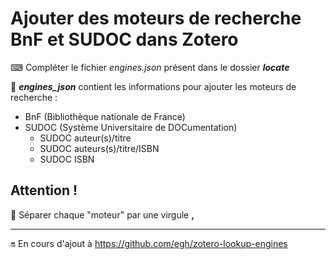 # Ajouter des moteurs de recherche BnF et SUDOC dans Zotero

⌨ Compléter le fichier *engines.json* présent dans le dossier ***locate***

📂 ***engines_json*** contient les informations pour ajouter les moteurs de recherche :
  - BnF (Bibliothèque nationale de France)
  - SUDOC (Système Universitaire de DOCumentation)
    - SUDOC auteur(s)/titre
    - SUDOC auteurs(s)/titre/ISBN
    - SUDOC ISBN

<h2>Attention !</h2>

🔎 Séparer chaque "moteur" par une virgule <b>,</b>

______

🔛 En cours d'ajout à https://github.com/egh/zotero-lookup-engines

